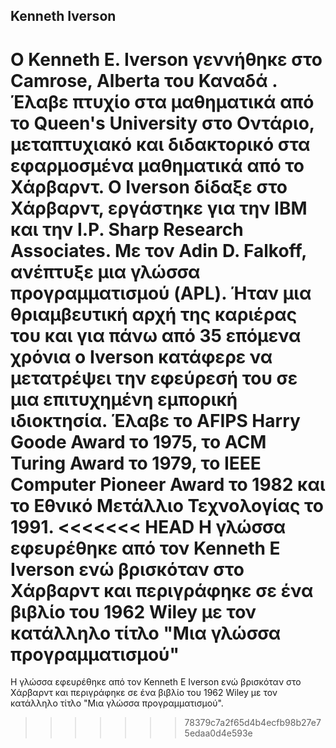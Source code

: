 ## Kenneth Iverson


Ο Kenneth E. Iverson γεννήθηκε στο Camrose, Alberta του Καναδά . Έλαβε πτυχίο στα μαθηματικά από το Queen's University στο Οντάριο, μεταπτυχιακό και διδακτορικό στα εφαρμοσμένα μαθηματικά από το Χάρβαρντ. Ο Iverson δίδαξε στο Χάρβαρντ, εργάστηκε για την IBM και την Ι.Ρ. Sharp Research Associates. Με τον Adin D. Falkoff, ανέπτυξε μια γλώσσα προγραμματισμού (APL). Ήταν μια θριαμβευτική αρχή της καριέρας του και για πάνω από 35 επόμενα χρόνια ο Iverson κατάφερε να μετατρέψει την εφεύρεσή του σε μια επιτυχημένη εμπορική ιδιοκτησία. Έλαβε το AFIPS Harry Goode Award το 1975, το ACM Turing Award το 1979, το IEEE Computer Pioneer Award το 1982 και το Εθνικό Μετάλλιο Τεχνολογίας το 1991.
<<<<<<< HEAD
Η γλώσσα εφευρέθηκε από τον Kenneth E Iverson ενώ βρισκόταν στο Χάρβαρντ και περιγράφηκε σε ένα βιβλίο του 1962 Wiley με τον κατάλληλο τίτλο "Μια γλώσσα προγραμματισμού"
=======


Η γλώσσα εφευρέθηκε από τον Kenneth E Iverson ενώ βρισκόταν στο Χάρβαρντ και περιγράφηκε σε ένα βιβλίο του 1962 Wiley με τον κατάλληλο τίτλο "Μια γλώσσα προγραμματισμού".
>>>>>>> 78379c7a2f65d4b4ecfb98b27e75edaa0d4e593e

